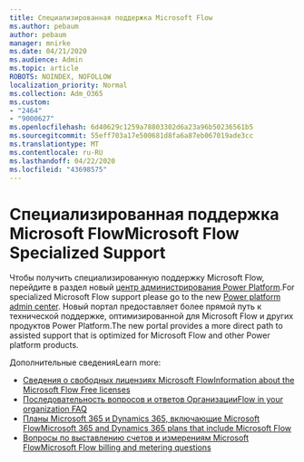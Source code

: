 ```yaml
---
title: Специализированная поддержка Microsoft Flow
ms.author: pebaum
author: pebaum
manager: mnirke
ms.date: 04/21/2020
ms.audience: Admin
ms.topic: article
ROBOTS: NOINDEX, NOFOLLOW
localization_priority: Normal
ms.collection: Adm_O365
ms.custom:
- "2464"
- "9000627"
ms.openlocfilehash: 6d40629c1259a78803302d6a23a96b50236561b5
ms.sourcegitcommit: 55eff703a17e500681d8fa6a87eb067019ade3cc
ms.translationtype: MT
ms.contentlocale: ru-RU
ms.lasthandoff: 04/22/2020
ms.locfileid: "43698575"
---
```

# <a name="microsoft-flow-specialized-support"></a><span data-ttu-id="eed19-102">Специализированная поддержка Microsoft Flow</span><span class="sxs-lookup"><span data-stu-id="eed19-102">Microsoft Flow Specialized Support</span></span>

<span data-ttu-id="eed19-103">Чтобы получить специализированную поддержку Microsoft Flow, перейдите в раздел новый [центр администрирования Power Platform](https://aka.ms/flowadminsupport).</span><span class="sxs-lookup"><span data-stu-id="eed19-103">For specialized Microsoft Flow support please go to the new [Power platform admin center](https://aka.ms/flowadminsupport).</span></span> <span data-ttu-id="eed19-104">Новый портал предоставляет более прямой путь к технической поддержке, оптимизированной для Microsoft Flow и других продуктов Power Platform.</span><span class="sxs-lookup"><span data-stu-id="eed19-104">The new portal provides a more direct path to assisted support that is optimized for Microsoft Flow and other Power platform products.</span></span>

<span data-ttu-id="eed19-105">Дополнительные сведения</span><span class="sxs-lookup"><span data-stu-id="eed19-105">Learn more:</span></span>
- [<span data-ttu-id="eed19-106">Сведения о свободных лицензиях Microsoft Flow</span><span class="sxs-lookup"><span data-stu-id="eed19-106">Information about the Microsoft Flow Free licenses</span></span>](https://go.microsoft.com/fwlink/?linkid=2095610)
- [<span data-ttu-id="eed19-107">Последовательность вопросов и ответов Организации</span><span class="sxs-lookup"><span data-stu-id="eed19-107">Flow in your organization FAQ</span></span>](https://go.microsoft.com/fwlink/?linkid=2072608)
- [<span data-ttu-id="eed19-108">Планы Microsoft 365 и Dynamics 365, включающие Microsoft Flow</span><span class="sxs-lookup"><span data-stu-id="eed19-108">Microsoft 365 and Dynamics 365 plans that include Microsoft Flow</span></span>](https://go.microsoft.com/fwlink/?linkid=2072406)
- [<span data-ttu-id="eed19-109">Вопросы по выставлению счетов и измерениям Microsoft Flow</span><span class="sxs-lookup"><span data-stu-id="eed19-109">Microsoft Flow billing and metering questions</span></span>](https://go.microsoft.com/fwlink/?linkid=2072612)